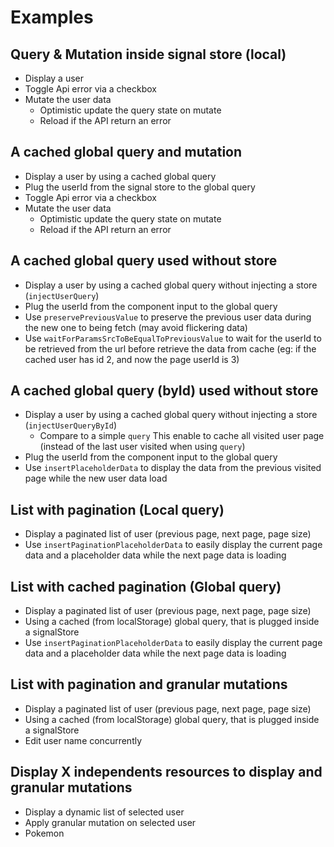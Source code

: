 # Examples

## Query & Mutation inside signal store (local)

- Display a user
- Toggle Api error via a checkbox
- Mutate the user data
  - Optimistic update the query state on mutate
  - Reload if the API return an error

## A cached global query and mutation

- Display a user by using a cached global query
- Plug the userId from the signal store to the global query
- Toggle Api error via a checkbox
- Mutate the user data
  - Optimistic update the query state on mutate
  - Reload if the API return an error

## A cached global query used without store

- Display a user by using a cached global query without injecting a store (`injectUserQuery`)
- Plug the userId from the component input to the global query
- Use `preservePreviousValue` to preserve the previous user data during the new one to being fetch (may avoid flickering data)
- Use `waitForParamsSrcToBeEqualToPreviousValue` to wait for the userId to be retrieved from the url before retrieve the data from cache (eg: if the cached user has id 2, and now the page userId is 3)

## A cached global query (byId) used without store

- Display a user by using a cached global query without injecting a store (`injectUserQueryById`)
  - Compare to a simple `query` This enable to cache all visited user page (instead of the last user visited when using `query`)
- Plug the userId from the component input to the global query
- Use `insertPlaceholderData` to display the data from the previous visited page while the new user data load

## List with pagination (Local query)

- Display a paginated list of user (previous page, next page, page size)
- Use `insertPaginationPlaceholderData` to easily display the current page data and a placeholder data while the next page data is loading

## List with cached pagination (Global query)

- Display a paginated list of user (previous page, next page, page size)
- Using a cached (from localStorage) global query, that is plugged inside a signalStore
- Use `insertPaginationPlaceholderData` to easily display the current page data and a placeholder data while the next page data is loading

## List with pagination and granular mutations

- Display a paginated list of user (previous page, next page, page size)
- Using a cached (from localStorage) global query, that is plugged inside a signalStore
- Edit user name concurrently

## Display X independents resources to display and granular mutations

- Display a dynamic list of selected user
- Apply granular mutation on selected user
- Pokemon
